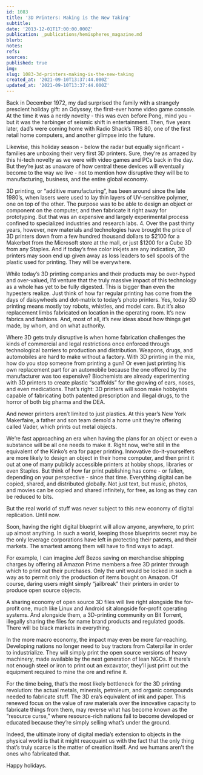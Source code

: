 ```yaml
---
id: 1083
title: '3D Printers: Making is the New Taking'
subtitle: 
date: '2013-12-01T17:00:00.000Z'
publication: _publications/hemispheres_magazine.md
blurb: 
notes: 
refs: 
sources: 
published: true
img: 
slug: 1083-3d-printers-making-is-the-new-taking
created_at: '2021-09-10T13:37:44.000Z'
updated_at: '2021-09-10T13:37:44.000Z'
---
```

Back in December 1972, my dad surprised the family with a strangely prescient holiday gift: an Odyssey, the first-ever home video game console. At the time it was a nerdy novelty - this was even before Pong, mind you - but it was the harbinger of seismic shift in entertainment. Then, five years later, dad’s were coming home with Radio Shack’s TRS 80, one of the first retail home computers, and another glimpse into the future. 

Likewise, this holiday season - below the radar but equally significant - families are unboxing their very first 3D printers. Sure, they’re as amazed by this hi-tech novelty as we were with video games and PCs back in the day. But they’re just as unaware of how central these devices will eventually become to the way we live - not to mention how disruptive they will be to manufacturing, business, and the entire global economy.

3D printing, or “additive manufacturing”, has been around since the late 1980’s, when lasers were used to lay thin layers of UV-sensitive polymer, one on top of the other. The purpose was to be able to design an object or component on the computer, and then fabricate it right away for prototyping. But that was an expensive and largely experimental process confined to specialized industries and research labs. 
4. 
Over the past thirty years, however, new materials and technologies have brought the price of 3D printers down from a few hundred thousand dollars to $2100 for a Makerbot from the Microsoft store at the mall, or just $1200 for a Cube 3D from any Staples. And if today’s free color inkjets are any indication, 3D printers may soon end up given away as loss leaders to sell spools of the plastic used for printing. They will be everywhere. 

While today’s 3D printing companies and their products may be over-hyped and over-valued, I’d venture that the truly massive impact of this technology as a whole has yet to be fully digested. This is bigger than even the hypesters realize. Just think of how far regular printing has come from the days of daisywheels and dot-matrix to today’s photo printers. Yes, today 3D printing means mostly toy robots, whistles, and model cars. But it’s also replacement limbs fabricated on location in the operating room. It’s new fabrics and fashions. And, most of all, it’s new ideas about how things get made, by whom, and on what authority. 

Where 3D gets truly disruptive is when home fabrication challenges the kinds of commercial and legal restrictions once enforced through technological barriers to production and distribution. Weapons, drugs, and automobiles are hard to make without a factory. With 3D printing in the mix, how do you stop someone from printing a gun? Or even just printing his own replacement part for an automobile because the one offered by the manufacturer was too expensive? Biochemists are already experimenting with 3D printers to create plastic “scaffolds” for the growing of ears, noses, and even medications. That’s right: 3D printers will soon make hobbyists capable of fabricating both patented prescription and illegal drugs, to the horror of both big pharma and the DEA. 

And newer printers aren’t limited to just plastics. At this year’s New York Makerfaire, a father and son team demo’d a home unit they’re offering called Vader, which prints out metal objects. 

We’re fast approaching an era when having the plans for an object or even a substance will be all one needs to make it. Right now, we’re still in the equivalent of the Kinko’s era for paper printing. Innovative do-it-yourselfers are more likely to design an object in their home computer, and then print it out at one of many publicly accessible printers at hobby shops, libraries or even Staples. But think of how far print publishing has come - or fallen, depending on your perspective - since that time. Everything digital can be copied, shared, and distributed globally. Not just text, but music, photos, and movies can be copied and shared infinitely, for free, as long as they  can be reduced to bits.  

But the real world of stuff was never subject to this new economy of digital replication. Until now.

Soon, having the right digital blueprint will allow anyone, anywhere, to print up almost anything. In such a world, keeping those blueprints secret may be the only leverage corporations have left in protecting their patents, and their markets. The smartest among them will have to find ways to adapt.  

For example, I can imagine Jeff Bezos saving on merchandise shipping charges by offering all Amazon Prime members a free 3D printer through which to print out their purchases. Only the unit would be locked in such a way as to permit only the production of items bought on Amazon. Of course, daring users might simply “jailbreak” their printers in order to produce open source objects. 

A sharing economy of open source 3D files will live right alongside the for-profit one, much like Linux and Android sit alongside for-profit operating systems. And alongside them, a 3D-printing community on Bit Torrent, illegally sharing the files for name brand products and regulated goods. There will be black markets in everything. 

In the more macro economy, the impact may even be more far-reaching. Developing nations no longer need to buy tractors from Caterpillar in order to industrialize. They will simply print the open source versions of heavy machinery, made available by the next generation of lean NGOs. If there’s not enough steel or iron to print out an excavator, they’ll just print out the equipment required to mine the ore and refine it. 

For the time being, that’s the most likely bottleneck for the 3D printing revolution: the actual metals, minerals, petroleum, and organic compounds needed to fabricate stuff. The 3D era’s equivalent of ink and paper. This renewed focus on the value of raw materials over the innovative capacity to fabricate things from them, may reverse what has become known as the “resource curse,” where resource-rich nations fail to become developed or educated because they’re simply selling what’s under the ground.  

Indeed, the ultimate irony of digital media’s extension to objects in the physical world is that it might reacquaint us with the fact that the only thing that’s truly scarce is the matter of creation itself. And we humans aren’t the ones who fabricated that. 

Happy holidays. 	


